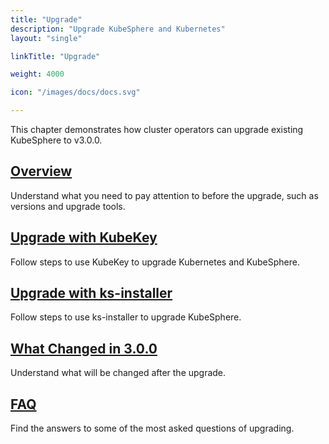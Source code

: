 ```yaml
---
title: "Upgrade"
description: "Upgrade KubeSphere and Kubernetes"
layout: "single"

linkTitle: "Upgrade"

weight: 4000

icon: "/images/docs/docs.svg"

---
```


This chapter demonstrates how cluster operators can upgrade existing KubeSphere to v3.0.0.

## [Overview](../upgrade/upgrade-overview/)

Understand what you need to pay attention to before the upgrade, such as versions and upgrade tools.

## [Upgrade with KubeKey](../upgrade/upgrade-with-kubekey/)

Follow steps to use KubeKey to upgrade Kubernetes and KubeSphere.

## [Upgrade with ks-installer](../upgrade/upgrade-with-ks-installer/)

Follow steps to use ks-installer to upgrade KubeSphere.

## [What Changed in 3.0.0](../upgrade/what-changed/)

Understand what will be changed after the upgrade.

## [FAQ](../upgrade/upgrade-faq/)

Find the answers to some of the most asked questions of upgrading.